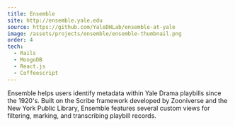 ```yaml
---
title: Ensemble
site: http://ensemble.yale.edu
source: https://github.com/YaleDHLab/ensemble-at-yale
image: /assets/projects/ensemble/ensemble-thumbnail.png
order: 4
tech:
  - Rails
  - MongoDB
  - React.js
  - Coffeescript
---
```


Ensemble helps users identify metadata within Yale Drama playbills since the 1920's. Built on the Scribe framework developed by Zooniverse and the New York Public Library, Ensemble features several custom views for filtering, marking, and transcribing playbill records.
